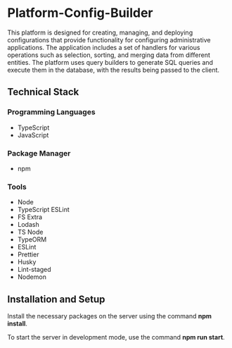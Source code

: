 # Platform-Config-Builder
This platform is designed for creating, managing, and deploying configurations that provide functionality for configuring administrative applications. 
The application includes a set of handlers for various operations such as selection, sorting, and merging data from different entities. 
The platform uses query builders to generate SQL queries and execute them in the database, with the results being passed to the client.

## Technical Stack
### Programming Languages
- TypeScript
- JavaScript
### Package Manager
- npm
### Tools
- Node
- TypeScript ESLint
- FS Extra
- Lodash
- TS Node
- TypeORM
- ESLint
- Prettier
- Husky
- Lint-staged
- Nodemon

## Installation and Setup
Install the necessary packages on the server using the command **npm install**.

To start the server in development mode, use the command **npm run start**.
